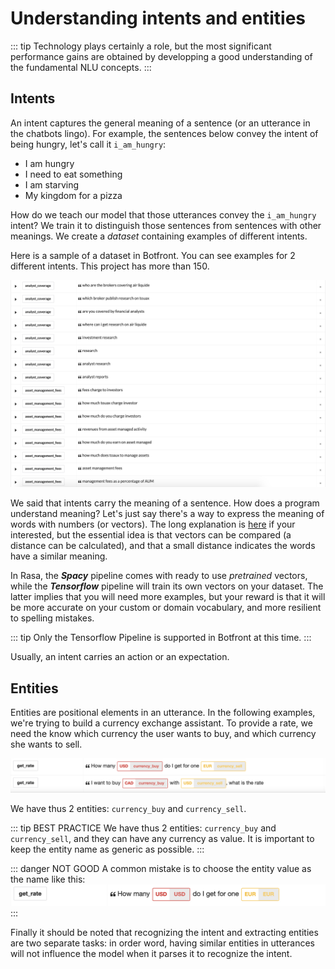 # Understanding intents and entities

::: tip
Technology plays certainly a role, but the most significant performance gains are obtained by developping a good understanding of the fundamental NLU concepts. 
:::

## Intents

An intent captures the general meaning of a sentence (or an utterance in the chatbots lingo). For example, the sentences below convey the intent of being hungry, let's call it `i_am_hungry`:
- I am hungry
- I need to eat something
- I am starving
- My kingdom for a pizza

How do we teach our model that those utterances convey the `i_am_hungry` intent? We train it to distinguish those sentences from sentences with other meanings. We create a _dataset_ containing examples of different intents.

Here is a sample of a dataset in Botfront. You can see examples for 2 different intents. This project has more than 150.

![](../images/intents_sample.png)

We said that intents carry the meaning of a sentence. How does a program understand meaning? Let's just say there's a way to express the meaning of words with numbers (or vectors). The long explanation is [here](https://mrbot.ai/blog/natural-language-processing/understanding-intent-classification/) if your interested, but the essential idea is that vectors can be compared (a distance can be calculated), and that a small distance indicates the words have a similar meaning. 

In Rasa, the **_Spacy_** pipeline comes with ready to use _pretrained_ vectors, while the **_Tensorflow_** pipeline will train its own vectors on your dataset. The latter implies that you will need more examples, but your reward is that it will be more accurate on your custom or domain vocabulary, and more resilient to spelling mistakes. 

::: tip
Only the Tensorflow Pipeline is supported in Botfront at this time. 
:::

Usually, an intent carries an action or an expectation. 

## Entities

Entities are positional elements in an utterance. In the following examples, we're trying to build a currency exchange assistant. To provide a rate, we need the know which currency the user wants to buy, and which currency she wants to sell.

![](../images/nlu_entities_1.png)

We have thus 2 entities: `currency_buy` and `currency_sell`. 

::: tip BEST PRACTICE 
We have thus 2 entities: `currency_buy` and `currency_sell`, and they can have any currency as value. It is important to keep the entity name as generic as possible.
:::

::: danger NOT GOOD 
A common mistake is to choose the entity value as the name like this:
![](../images/nlu_entities_2.png)
:::

Finally it should be noted that recognizing the intent and extracting entities are two separate tasks: in order word, having similar entities in utterances will not influence the model when it parses it to recognize the intent.